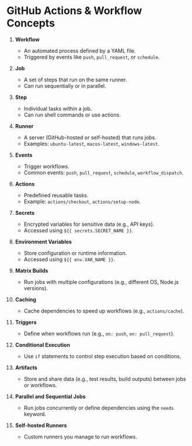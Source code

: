 # GitHub Actions & Workflow Concepts

1. **Workflow**  
   - An automated process defined by a YAML file.
   - Triggered by events like `push`, `pull_request`, or `schedule`.

2. **Job**  
   - A set of steps that run on the same runner.
   - Can run sequentially or in parallel.

3. **Step**  
   - Individual tasks within a job.
   - Can run shell commands or use actions.

4. **Runner**  
   - A server (GitHub-hosted or self-hosted) that runs jobs.
   - Examples: `ubuntu-latest`, `macos-latest`, `windows-latest`.

5. **Events**  
   - Trigger workflows.
   - Common events: `push`, `pull_request`, `schedule`, `workflow_dispatch`.

6. **Actions**  
   - Predefined reusable tasks.
   - Example: `actions/checkout`, `actions/setup-node`.

7. **Secrets**  
   - Encrypted variables for sensitive data (e.g., API keys).
   - Accessed using `${{ secrets.SECRET_NAME }}`.

8. **Environment Variables**  
   - Store configuration or runtime information.
   - Accessed using `${{ env.VAR_NAME }}`.

9. **Matrix Builds**  
   - Run jobs with multiple configurations (e.g., different OS, Node.js versions).

10. **Caching**  
    - Cache dependencies to speed up workflows (e.g., `actions/cache`).

11. **Triggers**  
    - Define when workflows run (e.g., `on: push`, `on: pull_request`).

12. **Conditional Execution**  
    - Use `if` statements to control step execution based on conditions.

13. **Artifacts**  
    - Store and share data (e.g., test results, build outputs) between jobs or workflows.

14. **Parallel and Sequential Jobs**  
    - Run jobs concurrently or define dependencies using the `needs` keyword.

15. **Self-hosted Runners**  
    - Custom runners you manage to run workflows.
